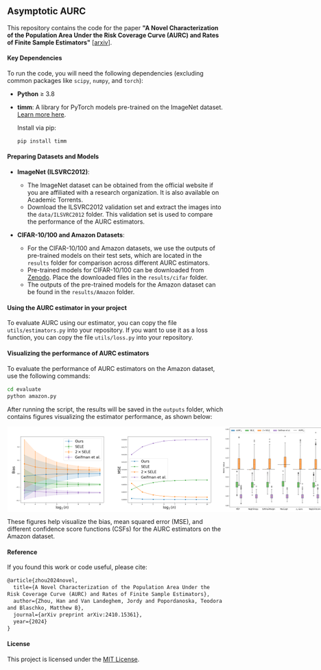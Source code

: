 ## Asymptotic AURC

This repository contains the code for the paper **"A Novel Characterization of the Population Area Under the Risk Coverage Curve (AURC) and Rates of Finite Sample Estimators"** [[arxiv](https://arxiv.org/pdf/2410.15361)].

#### Key Dependencies
To run the code, you will need the following dependencies (excluding common packages like `scipy`, `numpy`, and `torch`):

- **Python** ≥ 3.8
- **timm**: A library for PyTorch models pre-trained on the ImageNet dataset. [Learn more here](https://timm.fast.ai).

  Install via pip:
  ```bash
  pip install timm
  ```

#### Preparing Datasets and Models

- **ImageNet (ILSVRC2012)**:
  - The ImageNet dataset can be obtained from the official website if you are affiliated with a research organization. It is also available on Academic Torrents.
  - Download the ILSVRC2012 validation set and extract the images into the `data/ILSVRC2012` folder. This validation set is used to compare the performance of the AURC estimators.

- **CIFAR-10/100 and Amazon Datasets**:
  - For the CIFAR-10/100 and Amazon datasets, we use the outputs of pre-trained models on their test sets, which are located in the `results` folder for comparison across different AURC estimators.
  - Pre-trained models for CIFAR-10/100 can be downloaded from [Zenodo](https://zenodo.org/records/10724791). Place the downloaded files in the `results/cifar` folder.
  - The outputs of the pre-trained models for the Amazon dataset can be found in the `results/Amazon` folder.

#### Using the AURC estimator in your project

To evaluate AURC using our estimator, you can copy the file `utils/estimators.py` into your repository. If you want to use it as a loss function, you can copy the file `utils/loss.py` into your repository.

#### Visualizing the performance of AURC estimators

To evaluate the performance of AURC estimators on the Amazon dataset, use the following commands:

```bash
cd evaluate
python amazon.py
```

After running the script, the results will be saved in the `outputs` folder, which contains figures visualizing the estimator performance, as shown below:

<div style="display: flex; justify-content: space-between;">
  <img src="https://github.com/han678/AsymptoticAURC/blob/c78db47a506fc9db5fbdcddd08f4b593c48c6a60/outputs/bias/amazon_bert.png" alt="Bias Figure" width="250">
  <img src="https://github.com/han678/AsymptoticAURC/blob/0071990151584e99ad818bd4961d27e9a49e78af/outputs/mse/amazon_bert.png" alt="MSE Figure" width="250">
  <img src="https://github.com/han678/AsymptoticAURC/blob/0071990151584e99ad818bd4961d27e9a49e78af/outputs/csf/amazon_bert.png" alt="CSF Figure" width="240">
</div>

These figures help visualize the bias, mean squared error (MSE), and different confidence score functions (CSFs) for the AURC estimators on the Amazon dataset.

#### Reference
If you found this work or code useful, please cite:

```
@article{zhou2024novel,
  title={A Novel Characterization of the Population Area Under the Risk Coverage Curve (AURC) and Rates of Finite Sample Estimators},
  author={Zhou, Han and Van Landeghem, Jordy and Popordanoska, Teodora and Blaschko, Matthew B},
  journal={arXiv preprint arXiv:2410.15361},
  year={2024}
}
```
#### License

This project is licensed under the [MIT License](https://opensource.org/licenses/MIT).
